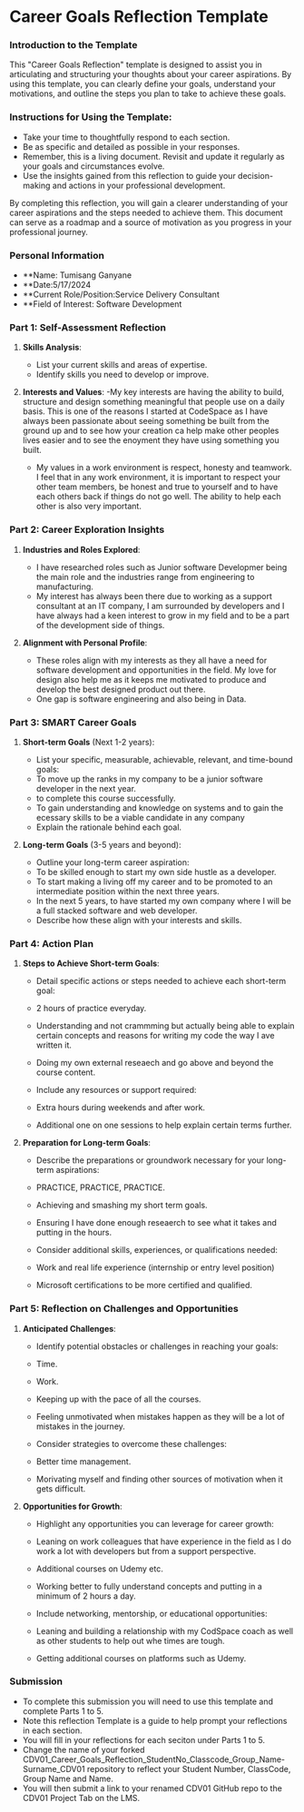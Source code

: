 
# Career Goals Reflection Template

### Introduction to the Template

This "Career Goals Reflection" template is designed to assist you in articulating and structuring your thoughts about your career aspirations. By using this template, you can clearly define your goals, understand your motivations, and outline the steps you plan to take to achieve these goals.

### Instructions for Using the Template:

- Take your time to thoughtfully respond to each section.
- Be as specific and detailed as possible in your responses.
- Remember, this is a living document. Revisit and update it regularly as your goals and circumstances evolve.
- Use the insights gained from this reflection to guide your decision-making and actions in your professional development.

By completing this reflection, you will gain a clearer understanding of your career aspirations and the steps needed to achieve them. This document can serve as a roadmap and a source of motivation as you progress in your professional journey.

### Personal Information

- **Name: Tumisang Ganyane 
- **Date:5/17/2024
- **Current Role/Position:Service Delivery Consultant 
- **Field of Interest: Software Development 

### Part 1: Self-Assessment Reflection

1. **Skills Analysis**:
    
    - List your current skills and areas of expertise.
    - Identify skills you need to develop or improve.
2. **Interests and Values**:
    -My key interests are having the ability to build, structure and design something meaningful that people use on a daily basis. This is one of the reasons I started at CodeSpace
   as I have always been passionate about seeing something be built from the ground up and to see how your creation ca help make other peoples lives easier and to see the enoyment
   they have using something you built.
   
    - My values in a work environment is respect, honesty and teamwork. I feel that in any work environment, it is important to respect your other team members, be honest and true to yourself
     and to have each others back if things do not go well. The ability to help each other is also very important.

### Part 2: Career Exploration Insights

1. **Industries and Roles Explored**:
    
    - I have researched roles such as Junior software Developmer being the main role and the industries range from engineering to manufacturing.
    - My interest has always been there due to working as a support consultant at an IT company, I am surrounded by developers and I have always had a keen interest to grow in my field and to be
      a part of the development side of things.
      
2. **Alignment with Personal Profile**:
    
    - These roles align with my interests as they all have a need for software development and opportunities in the field. My love for design also help me as it keeps me motivated to produce
      and develop the best designed product out there.
    - One gap is software engineering and also being in Data. 

### Part 3: SMART Career Goals

1. **Short-term Goals** (Next 1-2 years):
    
    - List your specific, measurable, achievable, relevant, and time-bound goals:
    - To move up the ranks in my company to be a junior software developer in the next year.
    - to complete this course successfully.
    - To gain understanding and knowledge on systems and to gain the ecessary skills to be a viable candidate in any company 
    - Explain the rationale behind each goal.
2. **Long-term Goals** (3-5 years and beyond):
    
    - Outline your long-term career aspiration:
    - To be skilled enough to start my own side hustle as a developer.
    - To start making a living off my career and to be promoted to an intermediate position within the next three years.
    - In the next 5 years, to have started my own company where I will be a full stacked software and web developer.
    - Describe how these align with your interests and skills.

### Part 4: Action Plan

1. **Steps to Achieve Short-term Goals**:
    
    - Detail specific actions or steps needed to achieve each short-term goal:
    - 2 hours of practice everyday.
    - Understanding and not crammming but actually being able to explain certain concepts and reasons for writing my code the way I ave written it.
    - Doing my own external reseaech and go above and beyond the course content.
    
   - Include any resources or support required:
   - Extra hours during weekends and after work.
   - Additional one on one sessions to help explain certain terms further.
2. **Preparation for Long-term Goals**:
    
    - Describe the preparations or groundwork necessary for your long-term aspirations:
    - PRACTICE, PRACTICE, PRACTICE.
    - Achieving and smashing my short term goals.
    - Ensuring I have done enough reseaerch to see what it takes and putting in the hours.
      
    - Consider additional skills, experiences, or qualifications needed:
    - Work and real life experience (internship or entry level position)
    - Microsoft certifications to be more certified and qualified.

### Part 5: Reflection on Challenges and Opportunities

1. **Anticipated Challenges**:
    
    - Identify potential obstacles or challenges in reaching your goals:
    - Time.
    - Work.
    - Keeping up with the pace of all the courses.
    - Feeling unmotivated when mistakes happen as they will be a lot of mistakes in the journey.
      
    - Consider strategies to overcome these challenges:
    - Better time management.
    - Morivating myself and finding other sources of motivation when it gets difficult.
2. **Opportunities for Growth**:
    
    - Highlight any opportunities you can leverage for career growth:
    - Leaning on work colleagues that have experience in the field as I do work a lot with developers but from a support perspective.
    - Additional courses on Udemy etc.
    - Working better to fully understand concepts and putting in a minimum of 2 hours a day.
      
    - Include networking, mentorship, or educational opportunities:
    - Leaning and building a relationship with my CodSpace coach as well as other students to help out whe times are tough.
    - Getting additional courses on platforms such as Udemy.

### Submission

- To complete this submission you will need to use this template and complete Parts 1 to 5.
- Note this reflection Template is a guide to help prompt your reflections in each section.
- You will fill in your reflections for each seciton under Parts 1 to 5.
- Change the name of your forked CDV01_Career_Goals_Reflection_StudentNo_Classcode_Group_Name-Surname_CDV01 repository to reflect your Student Number, ClassCode, Group Name and Name.
- You will then submit a link to your renamed CDV01 GitHub repo to the CDV01 Project Tab on the LMS.


